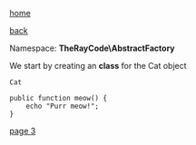 [home](./page01.md)

[back](./page01.md)


Namespace: **TheRayCode\AbstractFactory**


We start by creating an **class** for the Cat object

```
Cat
```

```
public function meow() {
    echo "Purr meow!";
}
```

[page 3](./page03.md)
